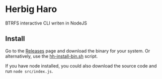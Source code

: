 # Herbig Haro

BTRFS interactive CLI writen in NodeJS

## Install

Go to the [Releases](https://github.com/jaonoctus/herbig-haro-js/releases) page and download the binary for your system. Or alternatively, use the [hh-install-bin.sh](/hh-install-bin.sh) script.

If you have node installed, you could also download the source code and run `node src/index.js`.
